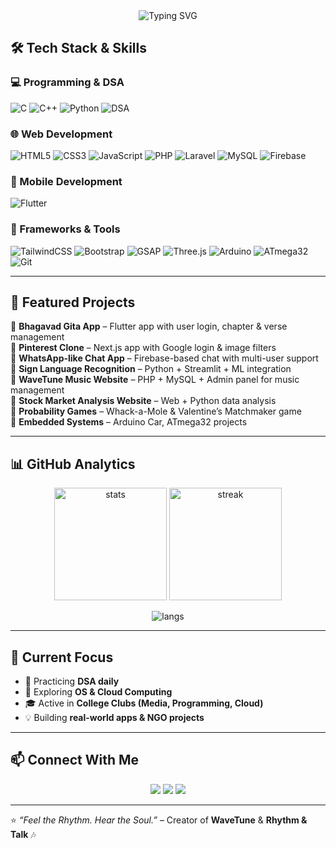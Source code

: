 <div align="center">
  <img src="https://readme-typing-svg.herokuapp.com/?color=0e6efd&center=true&vCenter=true&width=480&lines=Hi+there%2C+I%27m+Manav+Mandalia;Full-Stack+Developer;Always+learning%2C+always+building" alt="Typing SVG" />
</div>

## 🛠️ Tech Stack & Skills  

### 💻 Programming & DSA
![C](https://img.shields.io/badge/C-00599C?style=for-the-badge&logo=c&logoColor=white)
![C++](https://img.shields.io/badge/C++-00427E?style=for-the-badge&logo=cplusplus&logoColor=white)
![Python](https://img.shields.io/badge/Python-FFD43B?style=for-the-badge&logo=python&logoColor=blue)
![DSA](https://img.shields.io/badge/DSA-Algorithms-green?style=for-the-badge)

### 🌐 Web Development
![HTML5](https://img.shields.io/badge/HTML5-E34F26?style=for-the-badge&logo=html5&logoColor=white)
![CSS3](https://img.shields.io/badge/CSS3-1572B6?style=for-the-badge&logo=css3&logoColor=white)
![JavaScript](https://img.shields.io/badge/JavaScript-323330?style=for-the-badge&logo=javascript&logoColor=F7DF1E)
![PHP](https://img.shields.io/badge/PHP-777BB4?style=for-the-badge&logo=php&logoColor=white)
![Laravel](https://img.shields.io/badge/Laravel-FF2D20?style=for-the-badge&logo=laravel&logoColor=white)
![MySQL](https://img.shields.io/badge/MySQL-005C84?style=for-the-badge&logo=mysql&logoColor=white)
![Firebase](https://img.shields.io/badge/Firebase-0396DE?style=for-the-badge&logo=firebase)

### 📱 Mobile Development
![Flutter](https://img.shields.io/badge/Flutter-02569B?style=for-the-badge&logo=flutter&logoColor=white)

### 🎨 Frameworks & Tools
![TailwindCSS](https://img.shields.io/badge/TailwindCSS-06B6D4?style=for-the-badge&logo=tailwindcss&logoColor=white)
![Bootstrap](https://img.shields.io/badge/Bootstrap-563D7C?style=for-the-badge&logo=bootstrap&logoColor=white)
![GSAP](https://img.shields.io/badge/GSAP-88CE02?style=for-the-badge&logo=greensock&logoColor=black)
![Three.js](https://img.shields.io/badge/Three.js-black?style=for-the-badge&logo=three.js&logoColor=white)
![Arduino](https://img.shields.io/badge/Arduino-00979D?style=for-the-badge&logo=arduino&logoColor=white)
![ATmega32](https://img.shields.io/badge/ATmega32-EE1C25?style=for-the-badge&logo=atmel&logoColor=white)
![Git](https://img.shields.io/badge/Git-F05032?style=for-the-badge&logo=git&logoColor=white)

---

## 📌 Featured Projects  

🔹 **Bhagavad Gita App** – Flutter app with user login, chapter & verse management  
🔹 **Pinterest Clone** – Next.js app with Google login & image filters  
🔹 **WhatsApp-like Chat App** – Firebase-based chat with multi-user support  
🔹 **Sign Language Recognition** – Python + Streamlit + ML integration  
🔹 **WaveTune Music Website** – PHP + MySQL + Admin panel for music management  
🔹 **Stock Market Analysis Website** – Web + Python data analysis  
🔹 **Probability Games** – Whack-a-Mole & Valentine’s Matchmaker game  
🔹 **Embedded Systems** – Arduino Car, ATmega32 projects  

---

## 📊 GitHub Analytics  

<p align="center">
  <img src="https://github-readme-stats.vercel.app/api?username=MANAVmandlia78&show_icons=true&theme=radical" alt="stats" height="180"/>
  <img src="https://github-readme-streak-stats.herokuapp.com/?user=MANAVmandlia78&theme=radical" alt="streak" height="180"/>
</p>

<p align="center">
  <img src="https://github-readme-stats.vercel.app/api/top-langs/?username=MANAVmandlia78&layout=compact&theme=radical" alt="langs" />
</p>

---

## 🎯 Current Focus  
- 🚀 Practicing **DSA daily**  
- 🌱 Exploring **OS & Cloud Computing**  
- 🎓 Active in **College Clubs (Media, Programming, Cloud)**  
- 💡 Building **real-world apps & NGO projects**  

---

## 📫 Connect With Me  

<p align="center">
  <a href="https://www.linkedin.com/"><img src="https://img.shields.io/badge/LinkedIn-0A66C2?style=for-the-badge&logo=linkedin&logoColor=white"/></a>
  <a href="mailto:your-email@gmail.com"><img src="https://img.shields.io/badge/Gmail-D14836?style=for-the-badge&logo=gmail&logoColor=white"/></a>
  <a href="https://github.com/manavmandalia"><img src="https://img.shields.io/badge/GitHub-171515?style=for-the-badge&logo=github&logoColor=white"/></a>
</p>

---

⭐️ *“Feel the Rhythm. Hear the Soul.”* – Creator of **WaveTune** & **Rhythm & Talk** 🎶  
